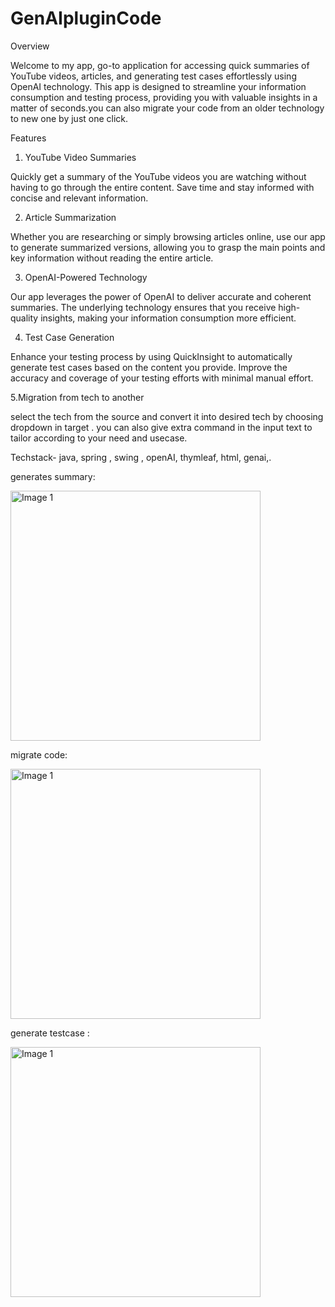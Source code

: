 # GenAIpluginCode

Overview

Welcome to my app,  go-to application for accessing quick summaries of YouTube videos, articles, and generating test cases effortlessly using OpenAI technology. This app is designed to streamline your information consumption and testing process, providing you with valuable insights in a matter of seconds.you can also migrate your code from an older technology to new one by just one click.

Features
1. YouTube Video Summaries
   
Quickly get a summary of the YouTube videos you are watching without having to go through the entire content. Save time and stay informed with concise and relevant information.

2. Article Summarization

Whether you are researching or simply browsing articles online, use our app to generate summarized versions, allowing you to grasp the main points and key information without reading the entire article.

3. OpenAI-Powered Technology
 
Our app leverages the power of OpenAI to deliver accurate and coherent summaries. The underlying technology ensures that you receive high-quality insights, making your information consumption more efficient.

4. Test Case Generation

Enhance your testing process by using QuickInsight to automatically generate test cases based on the content you provide. Improve the accuracy and coverage of your testing efforts with minimal manual effort.

5.Migration from tech to another

select the tech from the source and convert it into desired tech by choosing dropdown in target . you can also give extra command in the input text to tailor according to 
your need and usecase.

Techstack- java, spring , swing , openAI, thymleaf, html, genai,.

generates summary:

<p align="left">
  <img src="https://github.com/sakshisingh301/GenAIpluginCode/assets/65009101/d6b16e7f-ddef-4443-9ccd-ae1786234a26" alt="Image 1" width="400px">
</p>

migrate code:

<p align="left">
  <img src="https://github.com/sakshisingh301/GenAIpluginCode/assets/65009101/0879b8b2-658c-4712-b0d1-5f8f57b1ec91" alt="Image 1" width="400px">
</p>

generate testcase :

<p align="left">
  <img src="https://github.com/sakshisingh301/GenAIpluginCode/assets/65009101/3d2a410b-f3d9-4848-80a3-8da5c3ae4dc0" alt="Image 1" width="400px">
</p>

